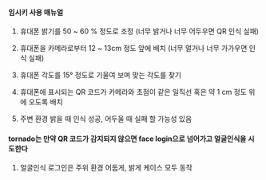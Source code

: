#### 임시키 사용 매뉴얼

1. 휴대폰 밝기를 50 ~ 60 % 정도로 조정 (너무 밝거나 너무 어두우면 QR 인식 실패)

2. 휴대폰을 카메라로부터 12 ~ 13cm 정도 앞에 배치 (너무 멀거나 너무 가가우면 인식 실패)

3. 휴대폰 각도를 15° 정도로 기울여 보며 맞는 각도를 찾기

4. 휴대폰에 표시되는 QR 코드가 카메라와 초점이 같은 일직선 혹은 약 1 cm 정도 위에 오도록 배치

5. 주변 환경 밝을 때 인식 성공, 어두울 때 실패 할 가능성 있음

#### tornado는 만약 QR 코드가 감지되지 않으면 face login으로 넘어가고 얼굴인식을 시도한다

1. 얼굴인식 로그인은 주위 환경 어둡게, 밝게 케이스 모두 동작
